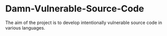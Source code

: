 # Damn-Vulnerable-Source-Code
The aim of the project is to develop intentionally vulnerable source code in various languages.
